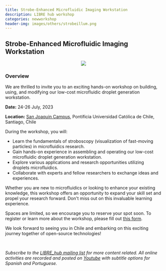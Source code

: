 ```yaml
---
title: Strobe-Enhanced Microfluidic Imaging Workstation
description: LIBRE hub workshop
categories: newworkshop
header-img: images/others/strobeillum.png
---
```


## Strobe-Enhanced Microfluidic Imaging Workstation
<p align="center">
<img src="{{site.baseurl}}/images/others/strobeillum.png" data-action="zoom">
</p>

### Overview

We are thrilled to invite you to an exciting hands-on workshop on building, using, and modifying our low-cost microfluidic droplet generation workstation.


**Date:** 24-26 July, 2023

**Location:** [San Joaquin Campus](https://www.uc.cl/universidad/nuestros-campus/san-joaquin/), Pontificia Universidad Católica de Chile, Santiago, Chile

During the workshop, you will:
- Learn the fundamentals of stroboscopy (visualization of fast-moving particles) in microfluidics research.
- Gain hands-on experience in assembling and operating our low-cost microfluidic droplet generation workstation.
- Explore various applications and research opportunities utilizing droplets microfluidics.
- Collaborate with experts and fellow researchers to exchange ideas and experiences.

Whether you are new to microfluidics or looking to enhance your existing knowledge, this workshop offers an opportunity to expand your skill set and propel your research forward. Don't miss out on this invaluable learning experience.

Spaces are limited, so we encourage you to reserve your spot soon. To register or learn more about the workshop, please fill out [this form](https://tinyurl.com/microfluidics-librehub).

We look forward to seeing you in Chile and embarking on this exciting journey together of open-source technologies!

<br>

*Subscribe to the [LIBRE_hub mailing list](https://mailchi.mp/2efa11be3d6b/libre_hub) for more content related. All online activities are recorded and posted on [Youtube](https://www.youtube.com/channel/UCKaffupDA8KKrDE0rd668Xw) with subtitle options for Spanish and Portuguese.*
